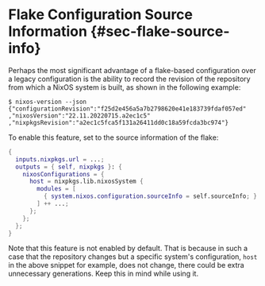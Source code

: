 # Flake Configuration Source Information {#sec-flake-source-info}

Perhaps the most significant advantage of a flake-based configuration
over a legacy configuration is the ability to record the revision of
the repository from which a NixOS system is built, as shown in the
following example:

```
$ nixos-version --json
{"configurationRevision":"f25d2e456a5a7b2798620e41e183739fdaf057ed"
,"nixosVersion":"22.11.20220715.a2ec1c5"
,"nixpkgsRevision":"a2ec1c5fca5f131a26411dd0c18a59fcda3bc974"}
```

To enable this feature, set
[](#opt-system.nixos.configuration.sourceInfo) to the source
information of the flake:

```nix
{
  inputs.nixpkgs.url = ...;
  outputs = { self, nixpkgs }: {
    nixosConfigurations = {
      host = nixpkgs.lib.nixosSystem {
        modules = [
          { system.nixos.configuration.sourceInfo = self.sourceInfo; }
        ] ++ ...;
      };
    };
  };
}
```

Note that this feature is not enabled by default.  That is because in
such a case that the repository changes but a specific system's
configuration, `host` in the above snippet for example, does not
change, there could be extra unnecessary generations.  Keep this in
mind while using it.
